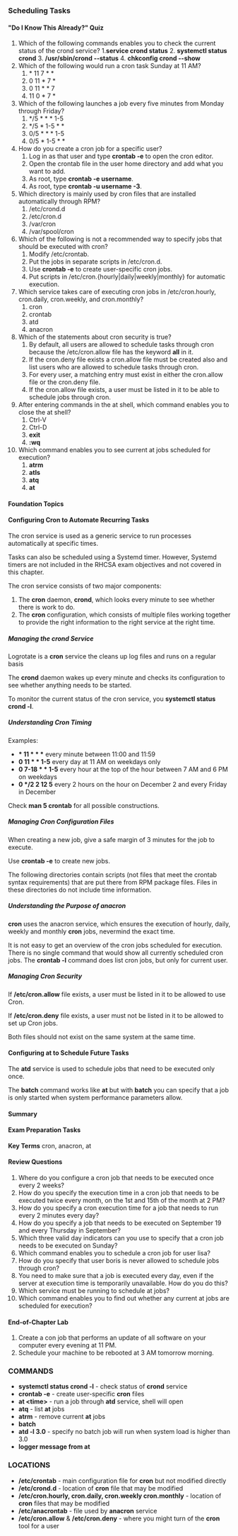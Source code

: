 ### Scheduling Tasks

#### "Do I Know This Already?" Quiz

1. Which of the following commands enables you to check the current status of the crond service?
    1.**service crond status**
    2. **systemctl status crond**
    3. **/usr/sbin/crond --status**
    4. **chkconfig crond --show**
2. Which of the following would run a cron task Sunday at 11 AM?
    1. \* 11 7 \* \*
    2. 0 11 \* 7 \*
    3. 0 11 \* \* 7
    4. 11 0 \* 7 \* 
3. Which of the following launches a job every five minutes from Monday through Friday?
    1. \*/5 \* \* \* 1-5
    2. \*/5 \* 1-5 \* \*
    3. 0/5 \* \* \* 1-5
    4. 0/5 \* 1-5 \* \*
4. How do you create a cron job for a specific user?
    1. Log in as that user and type **crontab -e** to open the cron editor.
    2. Open the crontab file in the user home directory and add what you want to add.
    3. As root, type **crontab -e username**.
    4. As root, type **crontab -u username -3**.
5. Which directory is mainly used by cron files that are installed automatically through RPM?
    1. /etc/crond.d
    2. /etc/cron.d
    3. /var/cron
    4. /var/spool/cron
6. Which of the following is not a recommended way to specify jobs that should be executed with cron?
    1. Modify /etc/crontab.
    2. Put the jobs in separate scripts in /etc/cron.d.
    3. Use **crontab -e** to create user-specific cron jobs.
    4. Put scripts in /etc/cron.{hourly|daily|weekly|monthly} for automatic execution.
7. Which service takes care of executing cron jobs in /etc/cron.hourly, cron.daily, cron.weekly, and cron.monthly?
    1. cron
    2. crontab
    3. atd
    4. anacron
8. Which of the statements about cron security is true?
    1. By default, all users are allowed to schedule tasks through cron because the /etc/cron.allow file has the keyword **all** in it.
    2. If the cron.deny file exists a cron.allow file must be created also and list users who are allowed to schedule tasks through cron.
    3. For every user, a matching entry must exist in either the cron.allow file or the cron.deny file.
    4. If the cron.allow file exists, a user must be listed in it to be able to schedule jobs through cron.
9. After entering commands in the at shell, which command enables you to close the at shell?
    1. Ctrl-V
    2. Ctrl-D
    3. **exit**
    4. **:wq**
10. Which command enables you to see current at jobs scheduled for execution?
    1. **atrm**
    2. **atls**
    3. **atq**
    4. **at**

#### Foundation Topics

#### Configuring Cron to Automate Recurring Tasks

The cron service is used as a generic service to run processes automatically at specific times.

Tasks can also be scheduled using a Systemd timer. However, Systemd timers are not included in the RHCSA exam objectives and not covered in this chapter.

The cron service consists of two major components:
1. The **cron** daemon, **crond**, which looks every minute to see whether there is work to do.
2. The **cron** configuration, which consists of multiple files working together to provide the right information to the right service at the right time.

##### Managing the crond Service

Logrotate is a **cron** service the cleans up log files and runs on a regular basis

The **crond** daemon wakes up every minute and checks its configuration to see whether anything needs to be started.

To monitor the current status of the cron service, you **systemctl status crond -l**.

##### Understanding Cron Timing

Examples:
* **\* 11 \* \* \*** every minute between 11:00 and 11:59
* **0 11 \* \* 1-5** every day at 11 AM on weekdays only
* **0 7-18 \* \* 1-5** every hour at the top of the hour between 7 AM and 6 PM on weekdays
* **0 \*/2 2 12 5** every 2 hours on the hour on December 2 and every Friday in December

Check **man 5 crontab** for all possible constructions.

##### Managing Cron Configuration Files

When creating a new job, give a safe margin of 3 minutes for the job to execute.

Use **crontab -e** to create new jobs.

The following directories contain scripts (not files that meet the crontab syntax requirements) that are put there from RPM package files. Files in these directories do not include time information.

##### Understanding the Purpose of anacron

**cron** uses the anacron service, which ensures the execution of hourly, daily, weekly and monthly **cron** jobs, nevermind the exact time.

It is not easy to get an overview of the cron jobs scheduled for execution. There is no single command that would show all currently scheduled cron jobs. The **crontab -l** command does list cron jobs, but only for current user.

##### Managing Cron Security

If **/etc/cron.allow** file exists, a user must be listed in it to be allowed to use Cron.

If **/etc/cron.deny** file exists, a user must not be listed in it to be allowed to set up Cron jobs.

Both files should not exist on the same system at the same time.

#### Configuring at to Schedule Future Tasks

The **atd** service is used to schedule jobs that need to be executed only once.

The **batch** command works like **at** but with **batch** you can specify that a job is only started when system performance parameters allow.

#### Summary

#### Exam Preparation Tasks

**Key Terms** cron, anacron, at 

#### Review Questions

1. Where do you configure a cron job that needs to be executed once every 2 weeks?
2. How do you specify the execution time in a cron job that needs to be executed twice every month, on the 1st and 15th of the month at 2 PM?
3. How do you specify a cron execution time for a job that needs to run every 2 minutes every day?
4. How do you specify a job that needs to be executed on September 19 and every Thursday in September?
5. Which three valid day indicators can you use to specify that a cron job needs to be executed on Sunday?
6. Which command enables you to schedule a cron job for user lisa?
7. How do you specify that user boris is never allowed to schedule jobs through cron?
8. You need to make sure that a job is executed every day, even if the server at execution time is temporarily unavailable. How do you do this?
9. Which service must be running to schedule at jobs?
10. Which command enables you to find out whether any current at jobs are scheduled for execution?

#### End-of-Chapter Lab

1. Create a con job that performs an update of all software on your computer every evening at 11 PM.
2. Schedule your machine to be rebooted at 3 AM tomorrow morning.

### COMMANDS

* **systemctl status crond -l** - check status of **crond** service
* **crontab -e** - create user-specific **cron** files
* **at \<time>** - run a job through **atd** service, shell will open
* **atq** - list **at** jobs
* **atrm** - remove current **at** jobs
* **batch**
* **atd -l 3.0** - specify no batch job will run when system load is higher than 3.0
* **logger message from at**


### LOCATIONS

* **/etc/crontab** - main configuration file for **cron** but not modified directly
* **/etc/crond.d** - location of **cron** file that may be modified
* **/etc/cron.hourly, cron.daily, cron.weekly cron.monthly** - location of **cron** files that may be modified
* **/etc/anacrontab** - file used by **anacron** service
* **/etc/cron.allow** & **/etc/cron.deny** - where you might turn of the **cron** tool for a user